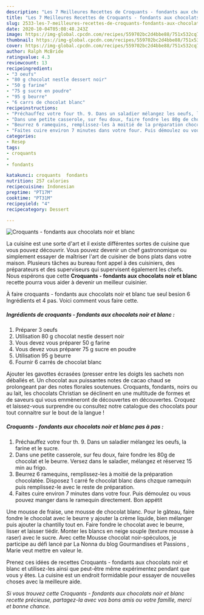 ```yaml
---
description: "Les 7 Meilleures Recettes de Croquants - fondants aux chocolats noir et blanc"
title: "Les 7 Meilleures Recettes de Croquants - fondants aux chocolats noir et blanc"
slug: 2533-les-7-meilleures-recettes-de-croquants-fondants-aux-chocolats-noir-et-blanc
date: 2020-10-04T05:08:48.243Z
image: https://img-global.cpcdn.com/recipes/559702bc2d4bbe88/751x532cq70/croquants-fondants-aux-chocolats-noir-et-blanc-photo-principale-de-la-recette.jpg
thumbnail: https://img-global.cpcdn.com/recipes/559702bc2d4bbe88/751x532cq70/croquants-fondants-aux-chocolats-noir-et-blanc-photo-principale-de-la-recette.jpg
cover: https://img-global.cpcdn.com/recipes/559702bc2d4bbe88/751x532cq70/croquants-fondants-aux-chocolats-noir-et-blanc-photo-principale-de-la-recette.jpg
author: Ralph McBride
ratingvalue: 4.3
reviewcount: 13
recipeingredient:
- "3 oeufs"
- "80 g chocolat nestle dessert noir"
- "50 g farine"
- "75 g sucre en poudre"
- "95 g beurre"
- "6 carrs de chocolat blanc"
recipeinstructions:
- "Préchauffez votre four th. 9. Dans un saladier mélangez les oeufs, la farine et le sucre."
- "Dans une petite casserole, sur feu doux, faire fondre les 80g de chocolat et le beurre. Versez dans le saladier, mélangez et réservez 15 min au frigo."
- "Beurrez 6 ramequins, remplissez-les à moitié de la préparation chocolatée. Disposez 1 carré fe chocolat blanc dans chzque ramequin puis remplissez-le avec le reste de préparation."
- "Faites cuire environ 7 minutes dans votre four. Puis démoulez ou vous pouvez manger dans le ramequin directement. Bon appétit"
categories:
- Resep
tags:
- croquants
- 
- fondants

katakunci: croquants  fondants 
nutrition: 257 calories
recipecuisine: Indonesian
preptime: "PT17M"
cooktime: "PT31M"
recipeyield: "4"
recipecategory: Dessert

---
```



![Croquants - fondants aux chocolats noir et blanc](https://img-global.cpcdn.com/recipes/559702bc2d4bbe88/751x532cq70/croquants-fondants-aux-chocolats-noir-et-blanc-photo-principale-de-la-recette.jpg)

La cuisine est une sorte d'art et il existe différentes sortes de cuisine que vous pouvez découvrir. Vous pouvez devenir un chef gastronomique ou simplement essayer de maîtriser l'art de cuisiner de bons plats dans votre maison. Plusieurs tâches au bureau font appel à des cuisiniers, des préparateurs et des superviseurs qui supervisent également les chefs. Nous espérons que cette <strong> Croquants - fondants aux chocolats noir et blanc </strong> recette pourra vous aider à devenir un meilleur cuisinier.

<!--inarticleads1-->

À faire croquants - fondants aux chocolats noir et blanc tue seul besion 6 Ingrédients et 4 pas. Voici comment vous faire cette.

##### Ingrédients de croquants - fondants aux chocolats noir et blanc :

1. Préparer 3 oeufs
1. Utilisation 80 g chocolat nestle dessert noir
1. Vous devez vous préparer 50 g farine
1. Vous devez vous préparer 75 g sucre en poudre
1. Utilisation 95 g beurre
1. Fournir 6 carrés de chocolat blanc


Ajouter les gavottes écrasées (presser entre les doigts les sachets non déballés et. Un chocolat aux puissantes notes de cacao chaud se prolongeant par des notes florales soutenues. Croquants, fondants, noirs ou au lait, les chocolats Christian se déclinent en une multitude de formes et de saveurs qui vous emmèneront de découvertes en découvertes. Croquez et laissez-vous surprendre ou consultez notre catalogue des chocolats pour tout connaitre sur le bout de la langue ! 

<!--inarticleads2-->

##### Croquants - fondants aux chocolats noir et blanc pas à pas :

1. Préchauffez votre four th. 9. Dans un saladier mélangez les oeufs, la farine et le sucre.
1. Dans une petite casserole, sur feu doux, faire fondre les 80g de chocolat et le beurre. Versez dans le saladier, mélangez et réservez 15 min au frigo.
1. Beurrez 6 ramequins, remplissez-les à moitié de la préparation chocolatée. Disposez 1 carré fe chocolat blanc dans chzque ramequin puis remplissez-le avec le reste de préparation.
1. Faites cuire environ 7 minutes dans votre four. Puis démoulez ou vous pouvez manger dans le ramequin directement. Bon appétit


Une mousse de fraise, une mousse de chocolat blanc. Pour le gâteau, faire fondre le chocolat avec le beurre y ajouter la crème liquide, bien mélanger puis ajouter la chantilly tout en. Faire fondre le chocolat avec le beurre, lisser et laisser tiédir. Monter les blancs en neige souple (texture mousse à raser) avec le sucre. Avec cette Mousse chocolat noir-spéculoos, je participe au défi lancé par La Nonna du blog Gourmandises et Passions , Marie veut mettre en valeur le. 

<!--inarticleads1-->

<p>
Prenez ces idées de recettes Croquants - fondants aux chocolats noir et blanc et utilisez-les ainsi que peut-être même expérimentez pendant que vous y êtes. La cuisine est un endroit formidable pour essayer de nouvelles choses avec la meilleure aide.
</p>

<p>
<i>Si vous trouvez cette Croquants - fondants aux chocolats noir et blanc recette précieuse, partagez-la avec vos bons amis ou votre famille, merci et bonne chance.</i>
</p>
